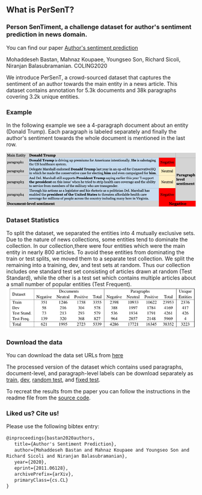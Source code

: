 ## What is PerSenT?
### Person SenTiment, a challenge dataset for author's sentiment prediction in news domain.


You can find our paper [Author's sentiment prediction](https://arxiv.org/abs/2011.06128) 

Mohaddeseh Bastan, Mahnaz Koupaee, Youngseo Son, Richard Sicoli, Niranjan Balasubramanian. COLING2020

We introduce PerSenT, a crowd-sourced dataset that captures the sentiment of an author towards the main entity in a news article. This dataset contains annotation for 5.3k documents and 38k paragraphs covering 3.2k unique entities.

### Example
In the following example we see a 4-paragraph document about an entity (Donald Trump). Each paragraph is labeled separately and finally the author's sentiment towards the whole document is mentioned in the last row.


<a href="https://github.com/MHDBST/PerSenT/blob/main/example2.png?raw=true"><img src="https://github.com/MHDBST/PerSenT/blob/main/example2.png?raw=true" alt="Image of PerSenT stats"/></a>


### Dataset Statistics
To split the dataset, we separated the entities into 4 mutually exclusive sets. Due to the nature of news collections, some entities tend to dominate the collection. In our collection,there were four entities which were the main entity in nearly 800 articles.  To avoid these entities from dominating the train or test splits, we moved them to a separate test collection. We split the remaining into a training, dev, and test sets at random. Thus our collection includes one standard test set consisting of articles drawn at random (Test Standard), while the other is a test set which contains multiple articles about a small number of popular entities (Test Frequent).  
<a href="https://github.com/MHDBST/PerSenT/blob/main/data_stats.png?raw=true"><img src="https://github.com/MHDBST/PerSenT/blob/main/data_stats.png?raw=true" alt="Image of PerSenT stats" /></a>

### Download the data
You can download the data set URLs from [here](https://github.com/MHDBST/PerSenT/blob/main/train_dev_test_URLs.pkl)

The processed version of the dataset which contains used paragraphs, document-level, and paragraph-level labels can be download separately as [train](https://github.com/MHDBST/PerSenT/blob/main/train.csv), [dev](https://github.com/MHDBST/PerSenT/blob/main/dev.csv), [random test](https://github.com/MHDBST/PerSenT/blob/main/random_test.ccsv), and [fixed test](https://github.com/MHDBST/PerSenT/blob/main/fixed_test.csv).

To recreat the results from the paper you can follow the instructions in the readme file from the [source code](https://github.com/StonyBrookNLP/PerSenT/tree/main/pre_post_processing_steps).

### Liked us? Cite us!

 Please use the following bibtex entry:

   ```
@inproceedings{bastan2020authors,
      title={Author's Sentiment Prediction}, 
      author={Mohaddeseh Bastan and Mahnaz Koupaee and Youngseo Son and Richard Sicoli and Niranjan Balasubramanian},
      year={2020},
      eprint={2011.06128},
      archivePrefix={arXiv},
      primaryClass={cs.CL}
}
   ```
   
   
   

